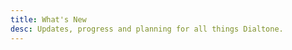 ```yaml
---
title: What's New
desc: Updates, progress and planning for all things Dialtone.
---
```


<div>
  <BlogPostPreview v-for="post in $page.blogPosts" :key="post.posted" :author="post.author" :heading="post.heading" :posted="parse(post.posted, 'y-M-d', new Date())"/>
</div>

<script setup>
import BlogPostPreview from '@baseComponents/BlogPostPreview.vue';
import { parse } from 'date-fns';
</script>
